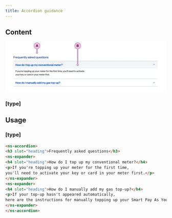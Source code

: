 ```yaml
---
title: Accordion guidance
---
```


## Content

![Labelled diagram of the Accordion component](./images/contentguidance.webp)

### [type]

## Usage

### [type]

```html
<ns-accordion>
<h3 slot="heading">Frequently asked questions</h3>
<ns-expander>
<h4 slot="heading">How do I top up my conventional meter?</h4>
<p>If you're topping up your meter for the first time, 
you'll need to activate your key or card in your meter first.</p>
</ns-expander>
<ns-expander>
<h4 slot="heading">How do I manually add my gas top-up?</h4>
<p>If your top-up hasn't appeared automatically, 
here are the instructions for manually topping up your Smart Pay As You Go Gas Meter.</p>
</ns-expander>
</ns-accordion>
```